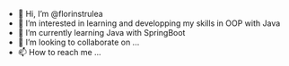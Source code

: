 - 👋 Hi, I’m @florinstrulea
- 👀 I’m interested in learning and developping my skills in OOP with Java
- 🌱 I’m currently learning Java with SpringBoot
- 💞️ I’m looking to collaborate on ...
- 📫 How to reach me ...

<!---
florinstrulea/florinstrulea is a ✨ special ✨ repository because its `README.md` (this file) appears on your GitHub profile.
You can click the Preview link to take a look at your changes.
--->
